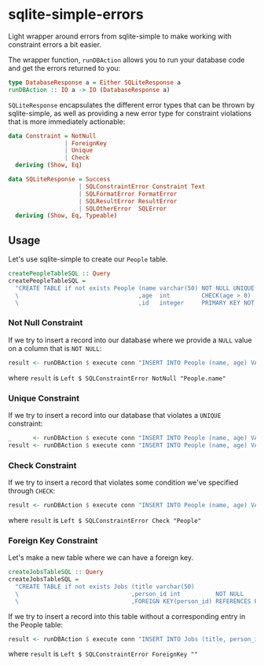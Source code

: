 # sqlite-simple-errors
Light wrapper around errors from sqlite-simple to make working with constraint errors a bit easier.

The wrapper function, ```runDBAction``` allows you to run your database code and get the errors returned to you:

```haskell
type DatabaseResponse a = Either SQLiteResponse a
runDBAction :: IO a -> IO (DatabaseResponse a)
```

```SQLiteResponse``` encapsulates the different error types that can be thrown by sqlite-simple, as well as providing a new error type for constraint violations that is more immediately actionable:

```haskell
data Constraint = NotNull
                | ForeignKey
                | Unique
                | Check
  deriving (Show, Eq)

data SQLiteResponse = Success
                    | SQLConstraintError Constraint Text
                    | SQLFormatError FormatError
                    | SQLResultError ResultError
                    | SQLOtherError  SQLError
  deriving (Show, Eq, Typeable)
```

## Usage
Let's use sqlite-simple to create our ```People``` table.

```haskell
createPeopleTableSQL :: Query
createPeopleTableSQL =
  "CREATE TABLE if not exists People (name varchar(50) NOT NULL UNIQUE        \
  \                                  ,age  int         CHECK(age > 0)         \
  \                                  ,id   integer     PRIMARY KEY NOT NULL); "
```

### Not Null Constraint
If we try to insert a record into our database where we provide a ```NULL``` value on a column that is ```NOT NULL```:

```haskell
result <- runDBAction $ execute conn "INSERT INTO People (name, age) VALUES (?, ?)" ( (Nothing, 10) :: (Maybe Text, Int) )
```

where ```result``` is ```Left $ SQLConstraintError NotNull "People.name"```

### Unique Constraint
If we try to insert a record into our database that violates a ```UNIQUE``` constraint:

```haskell
_      <- runDBAction $ execute conn "INSERT INTO People (name, age) VALUES (?, ?)" ( ("Joe", 10) :: (Text, Int) )
result <- runDBAction $ execute conn "INSERT INTO People (name, age) VALUES (?, ?)" ( ("Joe", 10) :: (Text, Int) )
```

### Check Constraint
If we try to insert a record that violates some condition we've specified through ```CHECK```:

```haskell
result <- runDBAction $ execute conn "INSERT INTO People (name, age) VALUES (?, ?)" ( ("Joe", 0) :: (Text, Int) )
```

where ```result``` is ```Left $ SQLConstraintError Check "People"```

### Foreign Key Constraint
Let's make a new table where we can have a foreign key.

```haskell
createJobsTableSQL :: Query
createJobsTableSQL =
  "CREATE TABLE if not exists Jobs (title varchar(50)                              \
  \                                ,person_id int          NOT NULL                \
  \                                ,FOREIGN KEY(person_id) REFERENCES People(id)); "
```

If we try to insert a record into this table without a corresponding entry in the People table:

```haskell
result <- runDBAction $ execute conn "INSERT INTO Jobs (title, person_id) VALUES (?, ?)" (("coder", -1) :: (Text, Int))
```

where ```result``` is ```Left $ SQLConstraintError ForeignKey ""```
